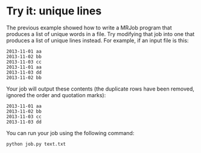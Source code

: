 # Try it: unique lines

The previous example showed how to write a MRJob program that produces a list of unique words in a file. Try modifying 
that job into one that produces a list of unique lines instead. For example, if an input file is this:

```
2013-11-01 aa
2013-11-02 bb
2013-11-03 cc
2013-11-01 aa
2013-11-03 dd
2013-11-02 bb
```

Your job will output these contents (the duplicate rows have been removed, ignored the order and quotation marks):
```
2013-11-01 aa
2013-11-02 bb
2013-11-03 cc
2013-11-03 dd
```

You can run your job using the following command:

`python job.py text.txt`

